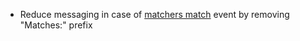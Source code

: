 * Reduce messaging in case of [matchers match](matchers/universal-compare) event by removing "Matches:" prefix  
